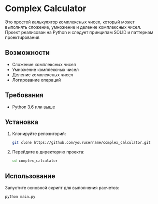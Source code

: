 # Complex Calculator

Это простой калькулятор комплексных чисел, который может выполнять сложение, умножение и деление комплексных чисел. Проект реализован на Python и следует принципам SOLID и паттернам проектирования.

## Возможности

- Сложение комплексных чисел
- Умножение комплексных чисел
- Деление комплексных чисел
- Логирование операций

## Требования

- Python 3.6 или выше

## Установка

1. Клонируйте репозиторий:
    ```bash
    git clone https://github.com/yourusername/complex_calculator.git
    ```
2. Перейдите в директорию проекта:
    ```bash
    cd complex_calculator
    ```

## Использование

Запустите основной скрипт для выполнения расчетов:
```bash
python main.py
